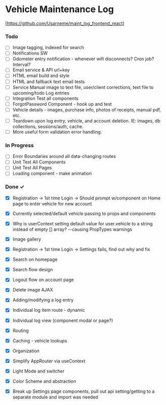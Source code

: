 # Vehicle Maintenance Log

[https://github.com/Usarneme/maint_log_frontend_react]

### Todo

- [ ] Image tagging, indexed for search  
- [ ] Notifications SW  
- [ ] Odometer entry notification - whenever wifi disconnects? Cron job? Interval?  
- [ ] Email service & API url+key  
- [ ] HTML email build and style  
- [ ] HTML and fallback text email tests  
- [ ] Service Manual image to text file, user/client corrections, text file to upcoming/todo Log entries  
- [ ] Integration Test all components  
- [ ] ForgotPassword Component - hook up and test  
- [ ] Vehicle details - images, purchase info, photos of receipts, manual pdf, etc.  
- [ ] Teardown upon log entry, vehicle, and account deletion. IE: images, db collections, sessions/auth, cache.  
- [ ] More useful form validation error handling.  

### In Progress

- [ ] Error Boundaries around all data-changing routes  
- [ ] Unit Test All Components  
- [ ] Unit Test All Pages  
- [ ] Loading component - make animation  

### Done ✓

- [x] Registration -> 1st time Login -> Should prompt w/component on Home page to enter vehicle for new account  
- [x] Currently selected/default vehicle passing to props and components  
- [x] Why is userContext setting default value for user.vehicle to a string instead of empty [] array? --causing PropTypes warnings  
- [x] Image gallery  
- [x] Registration -> 1st time Login -> Settings fails, find out why and fix  
- [x] Search on homepage  
- [x] Search flow design  
- [x] Logout flow on account page  
- [x] Delete image AJAX  
- [x] Adding/modifying a log entry  
- [x] Individual log item route - dynamic  
- [x] Individual log view (component modal or page?)  
- [x] Routing  
- [x] Caching - vehicle lookups  
- [x] Organization  
- [x] Simplify AppRouter via useContext  
- [x] Light Mode and switcher  
- [x] Color Scheme and abstraction  
- [x] Break up Settings page components, pull out api setting/getting to a separate module and import was needed  

